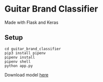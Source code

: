 # Guitar Brand Classifier

Made with Flask and Keras

## Setup
```
cd guitar_brand_classifier
pip3 install pipenv
pipenv install
pipenv shell
python app.py
```
Download model [here](https://drive.google.com/open?id=1pb4hmICPNsT652EbLQ0r1iV-s8GKC_Ud)
